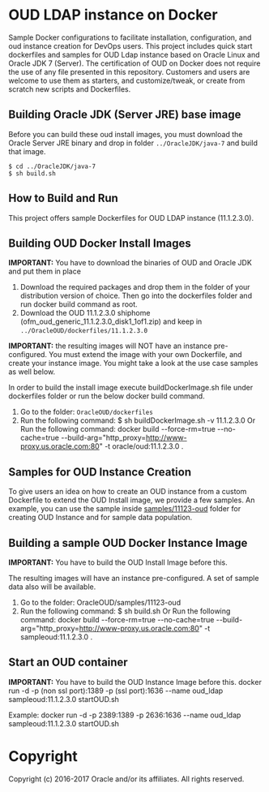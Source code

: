 OUD LDAP instance on Docker
===========================
Sample Docker configurations to facilitate installation, configuration, and oud instance creation for DevOps users. This project includes quick start dockerfiles and samples for OUD Ldap instance based on Oracle Linux and Oracle JDK 7 (Server). The certification of OUD on Docker does not require the use of any file presented in this repository. Customers and users are welcome to use them as starters, and customize/tweak, or create from scratch new scripts and Dockerfiles.

## Building Oracle JDK (Server JRE) base image

Before you can build these oud install images, you must download the Oracle Server JRE binary and drop in folder `../OracleJDK/java-7` and build that image.

    $ cd ../OracleJDK/java-7
    $ sh build.sh

## How to Build and Run

This project offers sample Dockerfiles for OUD LDAP instance (11.1.2.3.0). 


## Building OUD Docker Install Images

**IMPORTANT:** You have to download the binaries of OUD and Oracle JDK and put them in place

1. Download the required packages  and drop them in the folder of your distribution version of choice. Then go into the dockerfiles folder and run docker build command as root.
2. Download the OUD 11.1.2.3.0 shiphome (ofm_oud_generic_11.1.2.3.0_disk1_1of1.zip) and keep in `../OracleOUD/dockerfiles/11.1.2.3.0`

**IMPORTANT:** the resulting images will NOT have an instance pre-configured. You must extend the image with your own Dockerfile, and create your instance image. You might take a look at the use case samples as well below.

In order to build the install image execute buildDockerImage.sh file under dockerfiles folder or run the below docker build command.

1. Go to the folder: `OracleOUD/dockerfiles`
2. Run the following command:
    $ sh buildDockerImage.sh -v 11.1.2.3.0
    Or Run the following command:
    docker build --force-rm=true --no-cache=true --build-arg="http_proxy=http://www-proxy.us.oracle.com:80" -t oracle/oud:11.1.2.3.0 .

## Samples for OUD Instance Creation

To give users an idea on how to create an OUD instance from a custom Dockerfile to extend the OUD Install image, we provide a few samples. An example, you can use the sample inside [samples/11123-oud](./samples/11123-oud/) folder for creating OUD Instance and for sample data population.

## Building a sample OUD Docker Instance Image


**IMPORTANT:** You have to build the OUD Install Image before this.

The resulting images will have an instance pre-configured. A set of sample data also will be available.

1. Go to the folder: OracleOUD/samples/11123-oud
2. Run the following command:
    $ sh build.sh
    Or Run the following command:
    docker build --force-rm=true --no-cache=true --build-arg="http_proxy=http://www-proxy.us.oracle.com:80" -t sampleoud:11.1.2.3.0 .

## Start an OUD container

**IMPORTANT:** You have to build the OUD Instance Image before this.
    docker run -d -p (non ssl port):1389 -p (ssl port):1636 --name oud_ldap sampleoud:11.1.2.3.0 startOUD.sh

Example:
    docker run -d -p 2389:1389 -p 2636:1636 --name oud_ldap sampleoud:11.1.2.3.0 startOUD.sh


# Copyright

Copyright (c) 2016-2017 Oracle and/or its affiliates. All rights reserved.